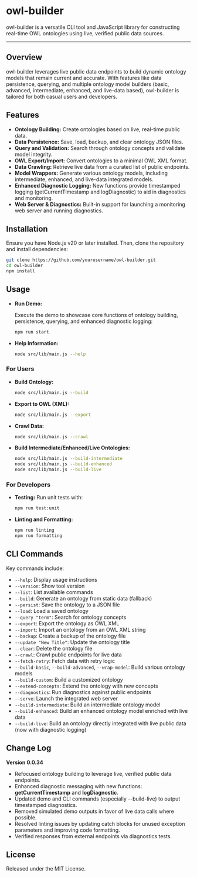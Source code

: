 # owl-builder

owl-builder is a versatile CLI tool and JavaScript library for constructing real-time OWL ontologies using live, verified public data sources.

---

## Overview

owl-builder leverages live public data endpoints to build dynamic ontology models that remain current and accurate. With features like data persistence, querying, and multiple ontology model builders (basic, advanced, intermediate, enhanced, and live-data based), owl-builder is tailored for both casual users and developers.

## Features

- **Ontology Building:** Create ontologies based on live, real-time public data.
- **Data Persistence:** Save, load, backup, and clear ontology JSON files.
- **Query and Validation:** Search through ontology concepts and validate model integrity.
- **OWL Export/Import:** Convert ontologies to a minimal OWL XML format.
- **Data Crawling:** Retrieve live data from a curated list of public endpoints.
- **Model Wrappers:** Generate various ontology models, including intermediate, enhanced, and live-data integrated models.
- **Enhanced Diagnostic Logging:** New functions provide timestamped logging (getCurrentTimestamp and logDiagnostic) to aid in diagnostics and monitoring.
- **Web Server & Diagnostics:** Built-in support for launching a monitoring web server and running diagnostics.

## Installation

Ensure you have Node.js v20 or later installed. Then, clone the repository and install dependencies:

```bash
git clone https://github.com/yourusername/owl-builder.git
cd owl-builder
npm install
```

## Usage

- **Run Demo:**

  Execute the demo to showcase core functions of ontology building, persistence, querying, and enhanced diagnostic logging:
  
  ```bash
  npm run start
  ```

- **Help Information:**

  ```bash
  node src/lib/main.js --help
  ```

### For Users

- **Build Ontology:**
  ```bash
  node src/lib/main.js --build
  ```

- **Export to OWL (XML):**
  ```bash
  node src/lib/main.js --export
  ```

- **Crawl Data:**
  ```bash
  node src/lib/main.js --crawl
  ```

- **Build Intermediate/Enhanced/Live Ontologies:**
  ```bash
  node src/lib/main.js --build-intermediate
  node src/lib/main.js --build-enhanced
  node src/lib/main.js --build-live
  ```

### For Developers

- **Testing:** Run unit tests with:

  ```bash
  npm run test:unit
  ```

- **Linting and Formatting:**

  ```bash
  npm run linting
  npm run formatting
  ```

## CLI Commands

Key commands include:

- `--help`: Display usage instructions
- `--version`: Show tool version
- `--list`: List available commands
- `--build`: Generate an ontology from static data (fallback)
- `--persist`: Save the ontology to a JSON file
- `--load`: Load a saved ontology
- `--query "term"`: Search for ontology concepts
- `--export`: Export the ontology as OWL XML
- `--import`: Import an ontology from an OWL XML string
- `--backup`: Create a backup of the ontology file
- `--update "New Title"`: Update the ontology title
- `--clear`: Delete the ontology file
- `--crawl`: Crawl public endpoints for live data
- `--fetch-retry`: Fetch data with retry logic
- `--build-basic`, `--build-advanced`, `--wrap-model`: Build various ontology models
- `--build-custom`: Build a customized ontology
- `--extend-concepts`: Extend the ontology with new concepts
- `--diagnostics`: Run diagnostics against public endpoints
- `--serve`: Launch the integrated web server
- `--build-intermediate`: Build an intermediate ontology model
- `--build-enhanced`: Build an enhanced ontology model enriched with live data
- `--build-live`: Build an ontology directly integrated with live public data (now with diagnostic logging)

## Change Log

**Version 0.0.34**
- Refocused ontology building to leverage live, verified public data endpoints.
- Enhanced diagnostic messaging with new functions: **getCurrentTimestamp** and **logDiagnostic**.
- Updated demo and CLI commands (especially --build-live) to output timestamped diagnostics.
- Removed simulated demo outputs in favor of live data calls where possible.
- Resolved linting issues by updating catch blocks for unused exception parameters and improving code formatting.
- Verified responses from external endpoints via diagnostics tests.

## License

Released under the MIT License.
